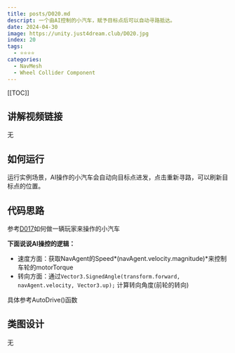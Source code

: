 ```yaml
---
title: posts/D020.md
descript: 一个由AI控制的小汽车，赋予目标点后可以自动寻路抵达。
date: 2024-04-30
image: https://unity.just4dream.club/D020.jpg
index: 20
tags:
  - ⭐️⭐️⭐️⭐️
categories:
  - NavMesh
  - Wheel Collider Component
---
```


[[TOC]]

## 讲解视频链接
无

## 如何运行
运行实例场景，AI操作的小汽车会自动向目标点进发，点击重新寻路，可以刷新目标点的位置。

## 代码思路

参考[D017](https://www.notion.so/1f3f1884f46144fa9e94b527ab06f6e7?pvs=21)如何做一辆玩家来操作的小汽车

**下面说说AI操控的逻辑：**

- 速度方面：获取NavAgent的Speed*(navAgent.velocity.magnitude)*来控制车轮的motorTorque
- 转向方面：通过`Vector3.SignedAngle(transform.forward, navAgent.velocity, Vector3.up);` 计算转向角度(前轮的转向)

具体参考AutoDrive()函数

## 类图设计
无
